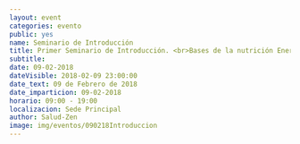 ```yaml
---
layout: event
categories: evento
public: yes
name: Seminario de Introducción
title: Primer Seminario de Introducción. <br>Bases de la nutrición Energética y comida macrobiótica
subtitle:
date: 09-02-2018
dateVisible: 2018-02-09 23:00:00
date_text: 09 de Febrero de 2018
date_imparticion: 09-02-2018
horario: 09:00 - 19:00
localizacion: Sede Principal
author: Salud-Zen
image: img/eventos/090218Introduccion
---
```


